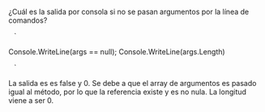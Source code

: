 ¿Cuál es la salida por consola si no se pasan argumentos por la línea de comandos?
     
` ` ` 

Console.WriteLine(args == null);
Console.WriteLine(args.Length)

` ` ` 

La salida es es false y 0. Se debe a que el array de argumentos es pasado igual al método, por lo que la referencia existe y es no nula. La longitud viene a ser 0.
